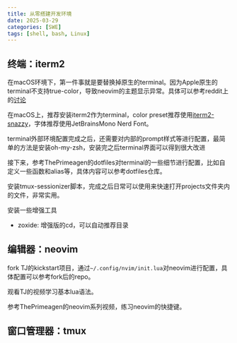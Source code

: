 ```yaml
---
title: 从零搭建开发环境
date: 2025-03-29
categories: [SWE]
tags: [shell, bash, Linux]
---
```


## 终端：iterm2

在macOS环境下，第一件事就是要替换掉原生的terminal。因为Apple原生的terminal不支持true-color，导致neovim的主题显示异常。具体可以参考reddit上的[讨论](https://www.reddit.com/r/neovim/comments/zq6d53/how_to_fix_colorschemes_in_mac_terminal/)

在macOS上，推荐安装iterm2作为terminal，color preset推荐使用[iterm2-snazzy](https://github.com/sindresorhus/iterm2-snazzy?tab=readme-ov-file)，字体推荐使用JetBrainsMono Nerd Font。

terminal外部环境配置完成之后，还需要对内部的prompt样式等进行配置，最简单的方法是安装oh-my-zsh，安装完之后terminal界面可以得到很大改进

接下来，参考ThePrimeagen的dotfiles对terminal的一些细节进行配置，比如自定义一些函数和alias等，具体内容可以参考dotfiles仓库。

安装tmux-sessionizer脚本，完成之后日常可以使用<ctrl-f>来快速打开projects文件夹内的文件，非常实用。

安装一些增强工具

- zoxide: 增强版的cd，可以自动推荐目录

## 编辑器：neovim

fork TJ的kickstart项目，通过`~/.config/nvim/init.lua`对neovim进行配置，具体配置可以参考fork后的repo。

观看TJ的视频学习基本lua语法。

参考ThePrimeagen的neovim系列视频，练习neovim的快捷键。

## 窗口管理器：tmux



